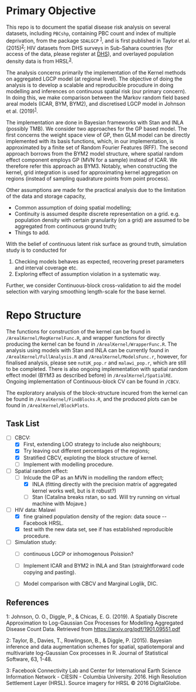 # Primary Objective

This repo is to document the spatial disease risk analysis on several datasets, including `PBCshp`, containing PBC count and index of multiple deprivation, from the package `SDALGCP` <sup>[1](#fnt1)</sup>, and is first published in Taylor et al. (2015)<sup>[2](#fnt2)</sup>; HIV datasets from DHS surveys in Sub-Sahara countries (for access of the data, please register at [DHS](https://www.dhsprogram.com/)), and overlayed population density data is from HRSL<sup>[3](#fnt3)</sup>.  

The analysis concerns primarily the implementation of the Kernel methods on aggregated LGCP model (at regional level). The objective of doing the analysis is to develop a scalable and reproducible procudure in doing modelling and inferences on continuous spatial risk (our primary concern). In doing this, we make comparison between the Markov random field based areal models (ICAR, BYM, BYM2), and discretised LGCP model in Johnson et al. (2019)<sup>[1](#fnt1)</sup>. 

The implementation are done in Bayesian frameworks with Stan and INLA (possibly TMB). We consider two approaches for the GP based model. The first concerns the weight space view of GP, then GLM model can be directly implemented with its basis functions, which, in our implementation, is approximated by a finite set of Random Fourier Features (RFF). The second approach borrows from the BYM2 model structure, where spatial random effect component employs GP (MVN for a sample) instead of ICAR. We therefore refer this approach as BYM3. Notably, when constructing the kernel, grid integration is used for approximating kernel aggregation on regions (instead of sampling quadrature points from point process).

Other assumptions are made for the practical analysis due to the limitation of the data and storage capacity, 
* Common assumption of doing spatial modelling;
* Continuity is assumed despite discrete representation on a grid. e.g. population density with certain granularity (on a grid) are assumed to be aggregated from continuous ground truth; 
* Things to add.

With the belief of continuous latent risk surface as ground truth, simulation study is to conducted for
1. Checking models behaves as expected, recovering preset parameters and interval coverage etc.
2. Exploring effect of assumption violation in a systematic way. 

Further, we consider Continuous-block cross-validation to aid the model selection with varying smoothing length-scale for the base kernel.

# Repo Structure

The functions for construction of the kernel can be found in `/ArealKernel/RegKernelFunc.R`, and wrapper functions for directly producing the kernel can be found in `/ArealKernel/WrapperFunc.R`.  The analysis using models with Stan and INLA can be currently found in `/ArealKernel/FullAnalysis.R` and `/ArealKernel/ModelsFunc.r`, however, for finalised analysis, please see `nutUK_pop.r` and `malawi_pop.r`, which are still to be completed.
There is also ongoing implementation with spatial random effect model (BYM3 as described before) in `/ArealKernel/SpatialRE`. Ongoing implementation of Continuous-block CV can be found in `/CBCV`.

The exploratory analysis of the block-structure incured from the kernel can be found in `/ArealKernel/FindBlocks.R`, and the produced plots can be found in `/ArealKernel/BlockPlots`. 


## Task List
- [ ] CBCV: 
  - [x] First, extending LOO strategy to include also neighbours;
  - [x] Try leaving out different percentages of the regions;
  - [x] Stratified CBCV, exploting the block structure of kernel.
  - [ ] Implement with modelling procedure.
- [ ] Spatial random effect: 
  - [ ] Inlcude the GP as an MVN in modelling the random effect;
    - [x] INLA (fitting directly with the precision matrix of aggregated kernel works well, but is it robust?)
    - [ ] Stan (Catalina breaks rstan, so sad. Will try running on virtual machine with Mojave.)
- [ ] HIV data: Malawi 
    - [x] fine grained population density of the region: data souce -- Facebook HRSL.
    - [x] test with the new data set, see if has established reproducible procedure.
- [ ] Simulation study: 
  - [ ] continuous LGCP or inhomogenous Poission?
  - [ ] Implement ICAR and BYM2 in INLA and Stan (straightforward code copying and pasting).
  - [ ] Model comparison with CBCV and Marginal Loglik, DIC.


## References
<a name="fnt1">1</a>: Johnson, O. O., Diggle, P., & Chicas, E. G. (2019). A Spatially Discrete Approximation to Log-Gaussian Cox Processes for Modelling Aggregated Disease Count Data. Retrieved from https://arxiv.org/pdf/1901.09551.pdf

<a name="fnt2">2</a>: Taylor, B., Davies, T., Rowlingson, B., & Diggle, P. (2015). Bayesian inference and data augmentation schemes for spatial, spatiotemporal and multivariate log-Gaussian Cox processes in R. Journal of Statistical Software, 63, 1-48.

<a name="fnt3">3</a>: Facebook Connectivity Lab and Center for International Earth Science Information Network - CIESIN - Columbia University. 2016. High Resolution Settlement Layer (HRSL). Source imagery for HRSL © 2016 DigitalGlobe. 

